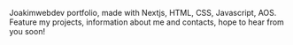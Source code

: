 Joakimwebdev portfolio, made with Nextjs, HTML, CSS, Javascript, AOS.
Feature my projects, information about me and contacts, hope to hear from you soon!

